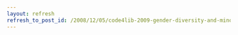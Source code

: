 ```yaml
---
layout: refresh
refresh_to_post_id: /2008/12/05/code4lib-2009-gender-diversity-and-minority-scholarships
---
```

